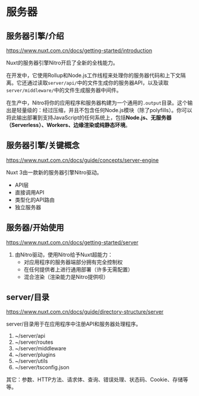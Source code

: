 # 服务器

## 服务器引擎/介绍

https://www.nuxt.com.cn/docs/getting-started/introduction

Nuxt的服务器引擎Nitro开启了全新的全栈能力。

在开发中，它使用Rollup和Node.js工作线程来处理你的服务器代码和上下文隔离。它还通过读取`server/api/`中的文件生成你的服务器API，以及读取`server/middleware/`中的文件生成服务器中间件。

在生产中，Nitro将你的应用程序和服务器构建为一个通用的`.output`目录。这个输出是轻量级的：经过压缩，并且不包含任何Node.js模块（除了polyfills）。你可以将此输出部署到支持JavaScript的任何系统上，包括**Node.js、无服务器（Serverless）、Workers、边缘渲染或纯静态环境**。

## 服务器引擎/关键概念

https://www.nuxt.com.cn/docs/guide/concepts/server-engine

Nuxt 3由一款新的服务器引擎Nitro驱动。

- API层
- 直接调用API
- 类型化的API路由
- 独立服务器

## 服务器/开始使用

https://www.nuxt.com.cn/docs/getting-started/server

1. 由Nitro驱动，使用Nitro给予Nuxt超能力：
    - 对应用程序的服务器端部分拥有完全控制权
    - 在任何提供者上进行通用部署（许多无需配置）
    - 混合渲染（渲染能力是Nitro提供呗）

## server/目录

https://www.nuxt.com.cn/docs/guide/directory-structure/server

server/目录用于在应用程序中注册API和服务器处理程序。

1. ~/server/api
2. ~/server/routes
3. ~/server/middleware
4. ~/server/plugins
5. ~/server/utils
6. ~/server/tsconfig.json

其它：参数、HTTP方法、请求体、查询、错误处理、状态码、Cookie、存储等等。